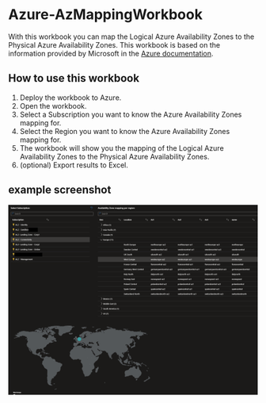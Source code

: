 # Azure-AzMappingWorkbook

With this workbook you can map the Logical Azure Availability Zones to the Physical Azure Availability Zones. This workbook is based on the information provided by Microsoft in the [Azure documentation](https://docs.microsoft.com/en-us/azure/availability-zones/az-overview). 

## How to use this workbook

1. Deploy the workbook to Azure.
2. Open the workbook.
3. Select a Subscription you want to know the Azure Availability Zones mapping for.
4. Select the Region you want to know the Azure Availability Zones mapping for.
5. The workbook will show you the mapping of the Logical Azure Availability Zones to the Physical Azure Availability Zones.
6. (optional) Export results to Excel.

## example screenshot

![example screenshot](./images/Screenshot-Workbook-AzMapping.png)

